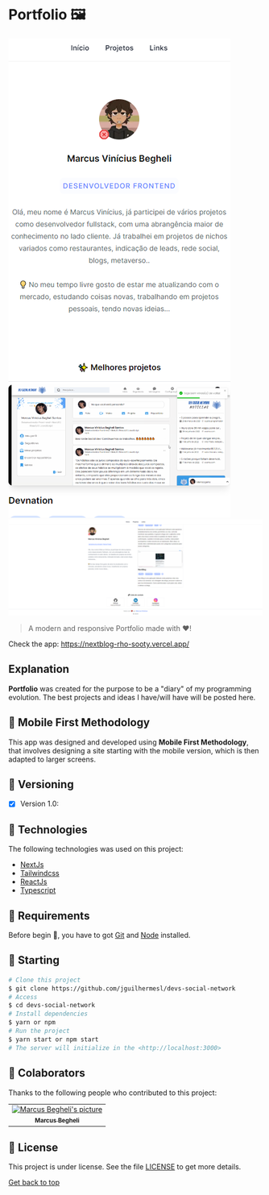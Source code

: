 # Portfolio 🖼️

<img src="public/portapres.png" />
<img src="public/portapres1.png" />


>  A modern and responsive Portfolio made with ❤️!

Check the app: <a href="https://nextblog-rho-sooty.vercel.app/" target="_blank" rel="noopener noreferrer">https://nextblog-rho-sooty.vercel.app/</a><br>

## Explanation

**Portfolio** was created for the purpose to be a "diary" of my programming evolution. The best projects and ideas I have/will have will be posted here.

## 📱 Mobile First Methodology

This app was designed and developed using **Mobile First Methodology**, that involves designing a site starting with the mobile version, which is then adapted to larger screens.

## 🔧 Versioning
- [x] Version 1.0:

## :rocket: Technologies ##

The following technologies was used on this project:

- [NextJs](https://nextjs.org/)
- [Tailwindcss](https://tailwindcss.com/)
- [ReactJs](https://pt-br.reactjs.org/)
- [Typescript](https://www.typescriptlang.org/)

## :closed_book: Requirements ##

Before begin :checkered_flag:, you have to got [Git](https://git-scm.com) and [Node](https://nodejs.org/en/) installed.

## :checkered_flag: Starting ##

```bash
# Clone this project
$ git clone https://github.com/jguilhermesl/devs-social-network
# Access
$ cd devs-social-network
# Install dependencies
$ yarn or npm 
# Run the project
$ yarn start or npm start 
# The server will initialize in the <http://localhost:3000>
```
## 🤝 Colaborators

Thanks to the following people who contributed to this project:

<table>
  <tr>
    <td align="center">
      <a href="#">
        <img src="https://github.com/marcusvinicius0.png" width="160px;" alt="Marcus Begheli's picture"/><br>
          <sub>
            <b>Marcus Begheli</b>
          </sub>
        </a>
      </td>
  </tr>
</table>

## 📝 License

This project is under license. See the file [LICENSE](LICENSE.md) to get more details.

<a href="#top">Get back to top</a>
